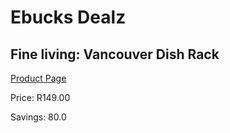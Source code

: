 
# Ebucks Dealz
## Fine living: Vancouver Dish Rack
[Product Page](https://www.ebucks.com/web/shop/productSelected.do?prodId=1164509240&catId=714962196)

Price: R149.00

Savings: 80.0


	
